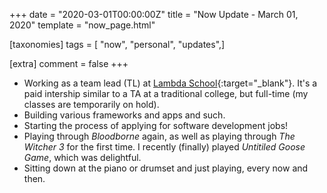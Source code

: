 +++
date = "2020-03-01T00:00:00Z"
title = "Now Update - March 01, 2020"
template = "now_page.html"

[taxonomies]
tags = [ "now", "personal", "updates",]

[extra]
comment = false
+++
- Working as a team lead (TL) at [Lambda School](https://lambdaschool.com){:target="_blank"}. It's a paid intership similar to a TA at a traditional college, but full-time (my classes are temporarily on hold).
- Building various frameworks and apps and such.
- Starting the process of applying for software development jobs!
- Playing through *Bloodborne* again, as well as playing through *The Witcher 3* for the first time. I recently (finally) played *Untitiled Goose Game*, which was delightful.
- Sitting down at the piano or drumset and just playing, every now and then.